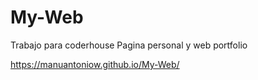 # My-Web

Trabajo para coderhouse
Pagina personal y web portfolio

https://manuantoniow.github.io/My-Web/
